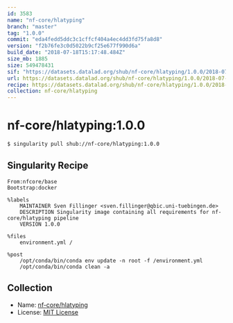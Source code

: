```yaml
---
id: 3583
name: "nf-core/hlatyping"
branch: "master"
tag: "1.0.0"
commit: "eda4fedd5ddc3c1cffcf404a4ec4dd3fd75fa8d8"
version: "f2b76fe3c0d5022b9cf25e677f990d6a"
build_date: "2018-07-18T15:17:48.484Z"
size_mb: 1885
size: 549478431
sif: "https://datasets.datalad.org/shub/nf-core/hlatyping/1.0.0/2018-07-18-eda4fedd-f2b76fe3/f2b76fe3c0d5022b9cf25e677f990d6a.simg"
url: https://datasets.datalad.org/shub/nf-core/hlatyping/1.0.0/2018-07-18-eda4fedd-f2b76fe3/
recipe: https://datasets.datalad.org/shub/nf-core/hlatyping/1.0.0/2018-07-18-eda4fedd-f2b76fe3/Singularity
collection: nf-core/hlatyping
---
```


# nf-core/hlatyping:1.0.0

```bash
$ singularity pull shub://nf-core/hlatyping:1.0.0
```

## Singularity Recipe

```singularity
From:nfcore/base
Bootstrap:docker

%labels
    MAINTAINER Sven Fillinger <sven.fillinger@qbic.uni-tuebingen.de>
    DESCRIPTION Singularity image containing all requirements for nf-core/hlatyping pipeline
    VERSION 1.0.0

%files
    environment.yml /

%post
    /opt/conda/bin/conda env update -n root -f /environment.yml
    /opt/conda/bin/conda clean -a
```

## Collection

 - Name: [nf-core/hlatyping](https://github.com/nf-core/hlatyping)
 - License: [MIT License](https://api.github.com/licenses/mit)

